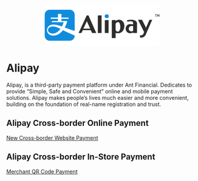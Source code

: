 <p align="center">
    <img alt="Parcel" src="alipay_logo.png" width="60%">
</p>

# Alipay

Alipay, is a third-party payment platform under Ant Financial. Dedicates to provide “Simple, Safe and Convenient” online and mobile payment solutions. Alipay makes people’s lives much easier and more convenient, building on the foundation of real-name registration and trust.

## Alipay Cross-border Online Payment

<a href="cross_border/cross_border.md"> New Cross-border Website Payment </a>

## Alipay Cross-border In-Store Payment

<a href=""> Merchant QR Code Payment </a>
